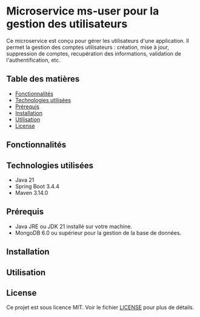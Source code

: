 # Microservice ms-user pour la gestion des utilisateurs

Ce microservice est conçu pour gérer les utilisateurs d'une application. Il permet la gestion des comptes utilisateurs : 
création, mise à jour, suppression de comptes, recupération des informations, validation de l'authentification, etc.

## Table des matières
- [Fonctionnalités](#fonctionnalités)
- [Technologies utilisées](#technologies-utilisées)
- [Prérequis](#prérequis)
- [Installation](#installation)
- [Utilisation](#utilisation)
- [License](#license)

## Fonctionnalités

## Technologies utilisées
- Java 21
- Spring Boot 3.4.4
- Maven 3.14.0

## Prérequis
- Java JRE ou JDK 21 installé sur votre machine.
- MongoDB 6.0 ou supérieur pour la gestion de la base de données.

## Installation

## Utilisation

## License
Ce projet est sous licence MIT. Voir le fichier [LICENSE](LICENSE) pour plus de détails.